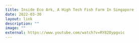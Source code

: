 ```yaml
---
title: Inside Eco Ark, A High Tech Fish Farm In Singapore
date: 2022-03-30
layout: link
description: ""
image: ""
external: https://www.youtube.com/watch?v=RY82Oypgvic
---
```


